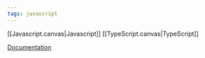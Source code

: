 ```yaml
---
tags: javascript
---
```


[[Javascript.canvas|Javascript]]
[[TypeScript.canvas|TypeScript]]

[Documentation](https://threejs.org/docs/index.html#manual/en/introduction/Creating-a-scene)


